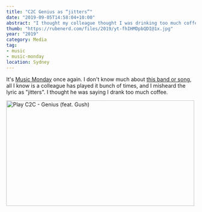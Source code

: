 ```yaml
---
title: "C2C Genius as “jitters”"
date: "2019-09-05T14:58:04+10:00"
abstract: "I thought my colleague thought I was drinking too much coffee."
thumb: "https://rubenerd.com/files/2019/yt-fhIHMDpbQDI@1x.jpg"
year: "2019"
category: Media
tag:
- music
- music-monday
location: Sydney
---
```

It's [Music Monday](https://rubenerd.com/tag/music-monday/ "Posts tagged with Music Monday") once again. I don't know much about [this band or song](https://www.youtube.com/watch?v=fhIHMDpbQDI "C2C - Genius feat. Gush"), all I know is a colleague has played it bunch of times, and I misheard the lyric as "jitters". I thought he was saying I drank too much coffee.

<p><a href="https://www.youtube.com/watch?v=fhIHMDpbQDI" title="Play C2C - Genius (feat. Gush)"><img src="https://rubenerd.com/files/2019/yt-fhIHMDpbQDI@1x.jpg" srcset="https://rubenerd.com/files/2019/yt-fhIHMDpbQDI@1x.jpg 1x, https://rubenerd.com/files/2019/yt-fhIHMDpbQDI@2x.jpg 2x" alt="Play C2C - Genius (feat. Gush)" style="width:500px;height:281px;" /></a></p>

